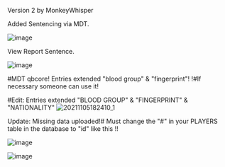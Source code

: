 Version 2 by MonkeyWhisper

Added Sentencing via MDT.

![image](https://user-images.githubusercontent.com/82112471/140657189-8d96a208-41e3-4300-a71e-5acc9431bd8c.png)

View Report Sentence. 

![image](https://user-images.githubusercontent.com/82112471/140657194-077bf072-33df-42ec-b93c-1eeb168a8045.png)

#MDT qbcore! Entries extended "blood group" & "fingerprint"!
!#If necessary someone can use it!

#Edit:  Entries extended "BLOOD GROUP" & "FINGERPRINT" & "NATIONALITY" 
![20211105182410_1](https://user-images.githubusercontent.com/35634379/140554454-eea23f2e-e7b2-4bcb-9443-a444eb55bb18.jpg)

Update: Missing data uploaded!# Must change the "#" in your PLAYERS table in the database to "id" like this !!

![image](https://user-images.githubusercontent.com/57848836/124848636-e06d9880-df62-11eb-88aa-c0e211b039e3.png)

![image](https://user-images.githubusercontent.com/57848836/133552468-22a54f28-98ca-4eaf-b3a8-79f13d8b3d35.png)
